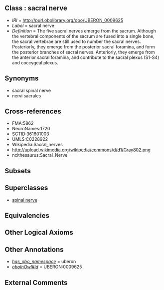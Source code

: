 
## Class : sacral nerve

 * *IRI* = http://purl.obolibrary.org/obo/UBERON_0009625
 * *Label* = sacral nerve
 * *Definition* = The five sacral nerves emerge from the sacrum. Although the vertebral components of the sacrum are fused into a single bone, the sacral vertebrae are still used to number the sacral nerves. Posteriorly, they emerge from the posterior sacral foramina, and form the posterior branches of sacral nerves. Anteriorly, they emerge from the anterior sacral foramina, and contribute to the sacral plexus (S1-S4) and coccygeal plexus.

## Synonyms

 * sacral spinal nerve
 * nervi sacrales

## Cross-references

 * FMA:5862
 * NeuroNames:1720
 * SCTID:361601003
 * UMLS:C0228922
 * Wikipedia:Sacral_nerves
 * http://upload.wikimedia.org/wikipedia/commons/d/d1/Gray802.png
 * ncithesaurus:Sacral_Nerve

## Subsets


## Superclasses

 * [spinal nerve](../../UBERON/80/UBERON_0001780.md)

## Equivalencies


## Other Logical Axioms


## Other Annotations

 * *[has_obo_namespace](../../ce/oboInOwl#hasOBONamespace.md)* = uberon
 * *[oboInOwl#id](../../id/oboInOwl#id.md)* = UBERON:0009625

## External Comments

